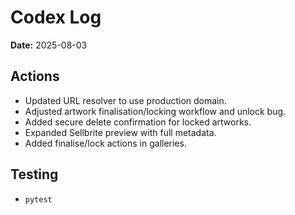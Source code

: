 # Codex Log

**Date:** 2025-08-03

## Actions
- Updated URL resolver to use production domain.
- Adjusted artwork finalisation/locking workflow and unlock bug.
- Added secure delete confirmation for locked artworks.
- Expanded Sellbrite preview with full metadata.
- Added finalise/lock actions in galleries.

## Testing
- `pytest`
